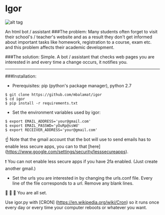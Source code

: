 # Igor
![alt tag](http://www.asset1.net/tv/pictures/movie/igor-2008/Igor-18-1.jpg)

An html bot / assistant
###The problem:
Many students often forget to visit their school's / teacher's website and as a result they don't get informed about important tasks like homework, registration to a course, exam etc. and this problem affects their academic development.

###The solution:
Simple. A bot / assistant that checks web pages you are interested in and every time a change occurs, it notifies you.

---

###Installation:
* Prerequisites: pip (python's package manager), python 2.7

```
$ git clone https://github.com/mbalamat/igor
$ cd igor
$ pip install -r requirements.txt
```

* Set the environment variables used by igor:

```
$ export EMAIL_ADDRESS='your@gmail.com'
$ export EMAIL_PASSWD='yOuRp@ssWd'
$ export RECEIVER_ADDRESS='your@gmail.com'
```

:point_up: Note that the gmail account that the bot will use to send emails has to enable less secure apps, you can to that [here] (https://www.google.com/settings/security/lesssecureapps).

:exclamation: You can not enable less secure apps if you have 2fa enabled. (Just create another gmail.)

* Set the urls you are interested in by changing the urls.conf file. Every line of the file corresponds to a url. Remove any blank lines.

:clap: :clap: :clap: You are all set.

Use igor.py with [CRON] (https://en.wikipedia.org/wiki/Cron) so it runs once every day or every time your computer reboots or whatever you want.
